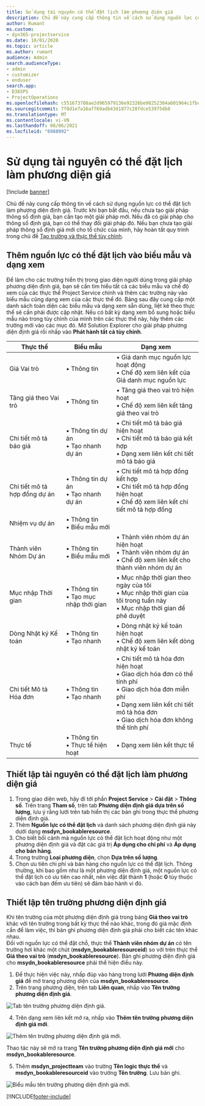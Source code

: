 ```yaml
---
title: Sử dụng tài nguyên có thể đặt lịch làm phương diện giá
description: Chủ đề này cung cấp thông tin về cách sử dụng nguồn lực có thể đặt lịch làm phương diện định giá.
author: Rumant
ms.custom:
- dyn365-projectservice
ms.date: 10/01/2020
ms.topic: article
ms.author: rumant
audience: Admin
search.audienceType:
- admin
- customizer
- enduser
search.app:
- D365PS
- ProjectOperations
ms.openlocfilehash: c551673708ae2d965979136e92326be98252304a601964c1fbc52a329c592712
ms.sourcegitcommit: 7f8d1e7a16af769adb43d1877c28fdce53975db8
ms.translationtype: MT
ms.contentlocale: vi-VN
ms.lasthandoff: 08/06/2021
ms.locfileid: "6988992"
---
```

# <a name="use-bookable-resource-as-a-pricing-dimension"></a>Sử dụng tài nguyên có thể đặt lịch làm phương diện giá

[!include [banner](../includes/psa-now-project-operations.md)]

Chủ đề này cung cấp thông tin về cách sử dụng nguồn lực có thể đặt lịch làm phương diện định giá. Trước khi bạn bắt đầu, nếu chưa tạo giải pháp thông số định giá, bạn cần tạo một giải pháp mới. Nếu đã có giải pháp cho thông số định giá, bạn có thể thay đổi giải pháp đó. Nếu bạn chưa tạo giải pháp thông số định giá mới cho tổ chức của mình, hãy hoàn tất quy trình trong chủ đề [Tạo trường và thực thể tùy chỉnh](create-custom-fields-entities.md).

## <a name="add-bookable-resource-to-forms-and-views"></a>Thêm nguồn lực có thể đặt lịch vào biểu mẫu và dạng xem
Để làm cho các trường hiển thị trong giao diện người dùng trong giải pháp phương diện định giá, bạn sẽ cần tìm hiểu tất cả các biểu mẫu và chế độ xem của các thực thể Project Service chính và thêm các trường này vào biểu mẫu cũng dạng xem của các thực thể đó.
Bảng sau đây cung cấp một danh sách toàn diện các biểu mẫu và dạng xem sẵn dùng, liệt kê theo thực thể sẽ cần phải được cập nhật. Nếu có bất kỳ dạng xem bổ sung hoặc biểu mẫu nào trong tùy chỉnh của mình trên các thực thể này, hãy thêm các trường mới vào các mục đó.
Mở Solution Explorer cho giải pháp phương diện định giá rồi nhấp vào **Phát hành tất cả tùy chỉnh**.


|   Thực thể        | Biểu mẫu   |Dạng xem        |
| ------------------------------|---------------------------------|----------------------------------|
|  Giá Vai trò|• Thông tin |• Giá danh mục nguồn lực hoạt động<br> • Chế độ xem liên kết của Giá danh mục nguồn lực|
|  Tăng giá theo Vai trò|• Thông tin|• Tăng giá theo vai trò hiện hoạt<br>• Chế độ xem liên kết tăng giá theo vai trò|
|  Chi tiết mô tả báo giá|• Thông tin dự án<br>• Tạo nhanh dự án|• Chi tiết mô tả báo giá hiện hoạt<br>• Chi tiết mô tả báo giá kết hợp<br>• Dạng xem liên kết chi tiết mô tả báo giá|
|  Chi tiết mô tả hợp đồng dự án|• Thông tin dự án<br>• Tạo nhanh dự án|• Chi tiết mô tả hợp đồng kết hợp<br>• Chi tiết mô tả hợp đồng hiện hoạt<br>• Chế độ xem liên kết chi tiết mô tả hợp đồng|
|  Nhiệm vụ dự án|• Thông tin<br>• Biểu mẫu mới||
|  Thành viên Nhóm Dự án|• Thông tin<br>• Biểu mẫu mới|• Thành viên nhóm dự án hiện hoạt<br>• Thành viên nhóm dự án<br>• Chế độ xem liên kết cho thành viên nhóm dự án|
|  Mục nhập Thời gian|• Thông tin<br>• Tạo mục nhập thời gian|• Mục nhập thời gian theo ngày của tôi<br>• Mục nhập thời gian của tôi trong tuần này<br>• Mục nhập thời gian để phê duyệt|
|  Dòng Nhật ký Kế toán|• Thông tin<br>• Tạo nhanh|• Dòng nhật ký kế toán hiện hoạt<br>• Chế độ xem liên kết dòng nhật ký kế toán|
|  Chi tiết Mô tả Hóa đơn|• Thông tin<br>• Tạo nhanh|• Chi tiết mô tả hóa đơn hiện hoạt<br>• Giao dịch hóa đơn có thể tính phí<br>• Giao dịch hóa đơn miễn phí<br>• Dạng xem liên kết chi tiết mô tả hóa đơn<br>• Giao dịch hóa đơn không thể tính phí|
|  Thực tế|• Thông tin<br>• Thực tế hiện hoạt|• Dạng xem liên kết thực tế|

## <a name="set-up-bookable-resource-as-a-pricing-dimension"></a>Thiết lập tài nguyên có thể đặt lịch làm phương diện giá

1. Trong giao diện web, hãy đi tới phần **Project Service** > **Cài đặt** > **Thông số**. Trên trang **Tham số**, trên tab **Phương diện định giá dựa trên số lượng**, lưu ý rằng lưới trên tab hiển thị các bản ghi trong thực thể phương diện định giá. 
2. Thêm **Nguồn lực có thể đặt lịch** và danh sách phương diện định giá này dưới dạng **msdyn_bookableresource**. 
3. Cho biết bối cảnh mà nguồn lực có thể đặt lịch hoạt động như một phương diện định giá và đặt các giá trị **Áp dụng cho chi phí** và **Áp dụng cho bán hàng**.
4. Trong trường **Loại phương diện**, chọn **Dựa trên số lượng**. 
5. Chọn ưu tiên chi phí và bán hàng cho nguồn lực có thể đặt lịch. Thông thường, khi bao gồm như là một phương diện định giá, một nguồn lực có thể đặt lịch có ưu tiên cao nhất, nên việc đặt thành **1** (hoặc **0** tùy thuộc vào cách bạn đếm ưu tiên) sẽ đảm bảo hành vi đó.

## <a name="set-up-pricing-dimension-field-names"></a>Thiết lập tên trường phương diện định giá

Khi tên trường của một phương diện định giá trong bảng **Giá theo vai trò** khác với tên trường trong bất kỳ thực thể nào khác, trong đó giá mặc định cần để làm việc, thì bản ghi phương diện định giá phải cho biết các tên khác nhau.    
Đối với nguồn lực có thể đặt chỗ, thực thể **Thành viên nhóm dự án** có tên trường hơi khác một chút (**msdyn_bookableresourceid**) so với trên thực thể **Giá theo vai trò** (**msdyn_bookableresource**). Bản ghi phương diện định giá cho **msydn_bookableresource** phải thể hiện điều này. 
1. Để thực hiện việc này, nhấp đúp vào hàng trong lưới **Phương diện định giá** để mở trang phương diện của **msdyn_bookableresource**.
2. Trên trang phương diện, trên tab **Liên quan**, nhấp vào **Tên trường phương diện định giá**.

 ![Tab tên trường phương diện định giá.](media/PD-fieldname.png)

4. Trên dạng xem liên kết mở ra, nhấp vào **Thêm tên trường phương diện định giá mới**.

 ![Thêm tên trường phương diện định giá mới.](media/Add-NewPD-fieldname.png)


Thao tác này sẽ mở ra trang **Tên trường phương diện định giá mới** cho **msdyn_bookableresource**. 

5. Thêm **msdyn_projectteam** vào trường **Tên logic thực thể** và **msdyn_bookableresourceid** vào trường **Tên trường**. Lưu bản ghi.

 ![Biểu mẫu tên trường phương diện định giá mới.](media/PD-fieldname-Added.png)


[!INCLUDE[footer-include](../includes/footer-banner.md)]